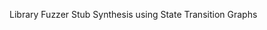 Library Fuzzer Stub Synthesis using State Transition Graphs

<!-- Synthesizing Library Fuzzer Stubs via State Transition Graphs -->
